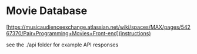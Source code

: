 # Movie Database

[https://musicaudienceexchange.atlassian.net/wiki/spaces/MAX/pages/54267370/Pair+Programming+Movies+Front-end](instructions)

see the ./api folder for example API responses